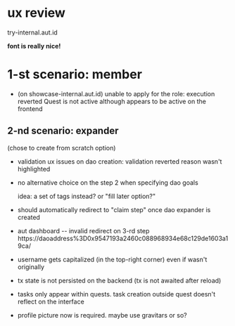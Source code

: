 # ux review

try-internal.aut.id

**font is really nice!**

# 1-st scenario: member
  * (on showcase-internal.aut.id)
  unable to apply for the role:
  execution reverted Quest is not active
  although appears to be active on the frontend 


## 2-nd scenario: expander

  (chose to create from scratch option)

*  validation ux issues on dao creation:
    validation reverted reason wasn't highlighted 

* no alternative choice on the step 2 when specifying dao goals

    idea: a set of tags instead? or 
    "fill later option?" 

* should automatically redirect to "claim step" once dao expander is created 

* aut dashboard -- invalid redirect on 3-rd step
https://daoaddress%3D0x9547193a2460c088968934e68c129de1603a19ca/

* username gets capitalized (in the top-right corner) even if wasn't originally
  
* tx state is not persisted on the backend (tx is not awaited after reload) 

* tasks only appear within quests. task creation outside quest doesn't reflect on the interface

* profile picture now is required. maybe use gravitars or so? 
